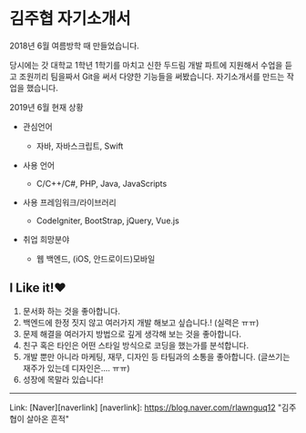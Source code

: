 김주협 자기소개서
==================

2018년 6월 여름방학 때 만들었습니다.

당시에는 갓 대학교 1학년 1학기를 마치고 
신한 두드림 개발 파트에 지원해서 수업을 듣고 조원끼리 팀을짜서 Git을 써서 다양한 기능들을 써봤습니다.
자기소개서를 만드는 작업을 했습니다.


2019년 6월 현재 상황

* 관심언어
  - 자바, 자바스크립트, Swift
* 사용 언어 
  - C/C++/C#, PHP, Java, JavaScripts
* 사용 프레임워크/라이브러리
  - CodeIgniter, BootStrap, jQuery, Vue.js
  
* 취업 희망분야
  - 웹 백엔드, (iOS, 안드로이드)모바일


## I Like it!♥
1. 문서화 하는 것을 좋아합니다.
2. 백엔드에 한정 짓지 않고 여러가지 개발 해보고 싶습니다.! (실력은 ㅠㅠ)
3. 문제 해결을 여러가지 방법으로 깊게 생각해 보는 것을 좋아합니다.
4. 친구 혹은 타인은 어떤 스타일 방식으로 코딩을 했는가를 분석합니다.
5. 개발 뿐만 아니라 마케팅, 재무, 디자인 등 타팀과의 소통을 좋아합니다.
    (글쓰기는 재주가 있는데 디자인은.... ㅠㅠ)
6. 성장에 목말라 있습니다!


 -----------
 
Link: [Naver][naverlink]
[naverlink]: https://blog.naver.com/rlawnguq12 "김주협이 살아온 흔적"
